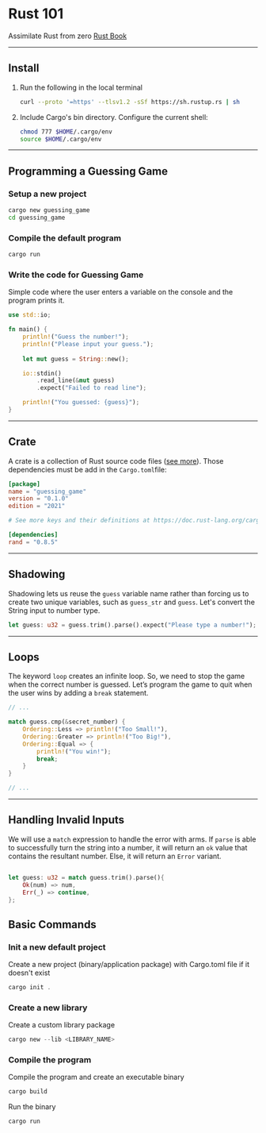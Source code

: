 # Rust 101

Assimilate Rust from zero [Rust Book](https://doc.rust-lang.org/book/)

---

## Install

1. Run the following in the local terminal

    ```bash
    curl --proto '=https' --tlsv1.2 -sSf https://sh.rustup.rs | sh
    ```

2. Include Cargo's bin directory. Configure the current shell:

    ```bash
    chmod 777 $HOME/.cargo/env
    source $HOME/.cargo/env
    ```

---

## Programming a Guessing Game

### Setup a new project

```bash
cargo new guessing_game
cd guessing_game
```

### Compile the default program

```bash
cargo run
```

### Write the code for Guessing Game

Simple code where the user enters a variable on the console and the program prints it.

```rust
use std::io;

fn main() {
    println!("Guess the number!");
    println!("Please input your guess.");
    
    let mut guess = String::new();

    io::stdin()
        .read_line(&mut guess)
        .expect("Failed to read line");

    println!("You guessed: {guess}");
}
```

---

## Crate

A crate is a collection of Rust source code files ([see more](https://crates.io/crates/rand)). Those dependencies must be add in the `Cargo.toml`file:

```toml
[package]
name = "guessing_game"
version = "0.1.0"
edition = "2021"

# See more keys and their definitions at https://doc.rust-lang.org/cargo/reference/manifest.html

[dependencies]
rand = "0.8.5"
```

---

## Shadowing

Shadowing lets us reuse the `guess` variable name rather than forcing us to create two unique variables, such as `guess_str` and `guess`. Let's convert the String input to number type.

```rust
let guess: u32 = guess.trim().parse().expect("Please type a number!");
```

---

## Loops

The keyword `loop` creates an infinite loop. So, we need to stop the game when the correct number is guessed. Let’s program the game to quit when the user wins by adding a `break` statement.

```rust
// ...

match guess.cmp(&secret_number) {
    Ordering::Less => println!("Too Small!"),
    Ordering::Greater => println!("Too Big!"),
    Ordering::Equal => {
        println!("You win!");
        break;
    }
}

// ...
```

---

## Handling Invalid Inputs

We will use a `match` expression to handle the error with arms. If `parse` is able to successfully turn the string into a number, it will return an `ok` value that contains the resultant number. Else, it will return an `Error` variant.

```rust

let guess: u32 = match guess.trim().parse(){
    Ok(num) => num,
    Err(_) => continue,
};

```

## Basic Commands

### Init a new default project

Create a new project (binary/application package) with Cargo.toml file if it doesn't exist

```rust
cargo init .
```

### Create a new library

Create a custom library package

```rust
cargo new --lib <LIBRARY_NAME>
```

### Compile the program

Compile the program and create an executable binary

```rust
cargo build
```

Run the binary

```rust
cargo run
```
